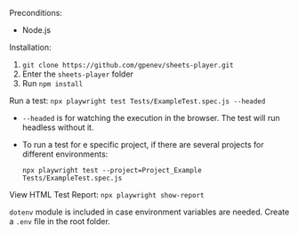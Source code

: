 Preconditions: 
- Node.js

Installation:
  1. `git clone https://github.com/gpenev/sheets-player.git`
  2. Enter the `sheets-player` folder
  3. Run `npm install`

Run a test: `npx playwright test Tests/ExampleTest.spec.js --headed`
  - `--headed` is for watching the execution in the browser. The test will run headless without it.
  - To run a test for e specific project, if there are several projects for different environments:
    
     `npx playwright test --project=Project_Example Tests/ExampleTest.spec.js`

View HTML Test Report: `npx playwright show-report`

`dotenv` module is included in case environment variables are needed. Create a `.env` file in the root folder.  


